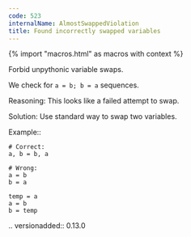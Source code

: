 ```yaml
---
code: 523
internalName: AlmostSwappedViolation
title: Found incorrectly swapped variables
---
```


{% import "macros.html" as macros with context %}


Forbid unpythonic variable swaps.

We check for ``a = b; b = a`` sequences.

Reasoning:
    This looks like a failed attempt to swap.

Solution:
    Use standard way to swap two variables.

Example::

    # Correct:
    a, b = b, a

    # Wrong:
    a = b
    b = a

    temp = a
    a = b
    b = temp

.. versionadded:: 0.13.0